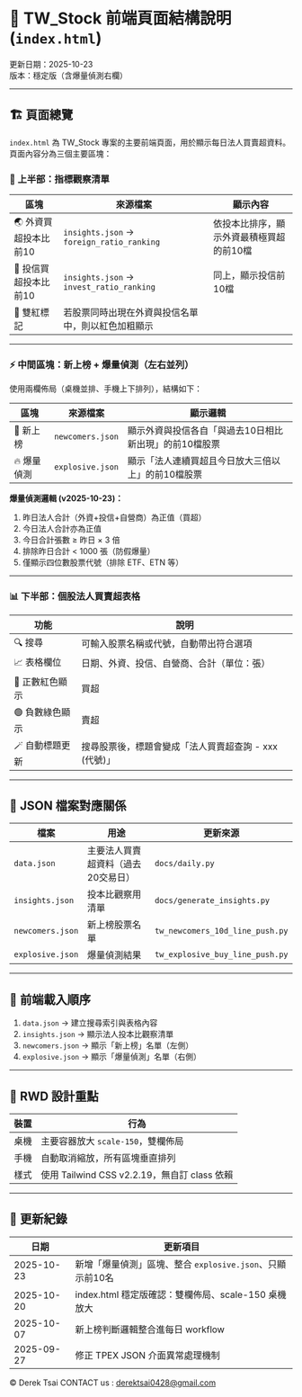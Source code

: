# 📘 TW_Stock 前端頁面結構說明 (`index.html`)

更新日期：2025-10-23  
版本：穩定版（含爆量偵測右欄）

---

## 🏗️ 頁面總覽

`index.html` 為 TW_Stock 專案的主要前端頁面，用於顯示每日法人買賣超資料。  
頁面內容分為三個主要區塊：

### 🧩 上半部：指標觀察清單
| 區塊 | 來源檔案 | 顯示內容 |
|------|-----------|-----------|
| 🌏 外資買超投本比前10 | `insights.json` → `foreign_ratio_ranking` | 依投本比排序，顯示外資最積極買超的前10檔 |
| 🏦 投信買超投本比前10 | `insights.json` → `invest_ratio_ranking` | 同上，顯示投信前10檔 |
| 🔴 雙紅標記 | 若股票同時出現在外資與投信名單中，則以紅色加粗顯示 |

---

### ⚡ 中間區塊：新上榜 + 爆量偵測（左右並列）
使用兩欄佈局（桌機並排、手機上下排列），結構如下：

| 區塊 | 來源檔案 | 顯示邏輯 |
|------|-----------|-----------|
| 🚀 新上榜 | `newcomers.json` | 顯示外資與投信各自「與過去10日相比新出現」的前10檔股票 |
| 🔥 爆量偵測 | `explosive.json` | 顯示「法人連續買超且今日放大三倍以上」的前10檔股票 |

**爆量偵測邏輯 (v2025-10-23)：**
1. 昨日法人合計（外資+投信+自營商）為正值（買超）  
2. 今日法人合計亦為正值  
3. 今日合計張數 ≥ 昨日 × 3 倍  
4. 排除昨日合計 < 1000 張（防假爆量）  
5. 僅顯示四位數股票代號（排除 ETF、ETN 等）

---

### 📊 下半部：個股法人買賣超表格
| 功能 | 說明 |
|------|------|
| 🔍 搜尋 | 可輸入股票名稱或代號，自動帶出符合選項 |
| 📈 表格欄位 | 日期、外資、投信、自營商、合計（單位：張） |
| 🔴 正數紅色顯示 | 買超 |
| 🟢 負數綠色顯示 | 賣超 |
| 🪄 自動標題更新 | 搜尋股票後，標題會變成「法人買賣超查詢 - xxx (代號)」 |

---

## 🧠 JSON 檔案對應關係

| 檔案 | 用途 | 更新來源 |
|------|------|-----------|
| `data.json` | 主要法人買賣超資料（過去20交易日） | `docs/daily.py` |
| `insights.json` | 投本比觀察用清單 | `docs/generate_insights.py` |
| `newcomers.json` | 新上榜股票名單 | `tw_newcomers_10d_line_push.py` |
| `explosive.json` | 爆量偵測結果 | `tw_explosive_buy_line_push.py` |

---

## 🧩 前端載入順序
1. `data.json` → 建立搜尋索引與表格內容  
2. `insights.json` → 顯示法人投本比觀察清單  
3. `newcomers.json` → 顯示「新上榜」名單（左側）  
4. `explosive.json` → 顯示「爆量偵測」名單（右側）

---

## 🧭 RWD 設計重點
| 裝置 | 行為 |
|------|------|
| 桌機 | 主要容器放大 `scale-150`，雙欄佈局 |
| 手機 | 自動取消縮放，所有區塊垂直排列 |
| 樣式 | 使用 Tailwind CSS v2.2.19，無自訂 class 依賴 |

---

## 📄 更新紀錄
| 日期 | 更新項目 |
|------|-----------|
| 2025-10-23 | 新增「爆量偵測」區塊、整合 `explosive.json`、只顯示前10名 |
| 2025-10-20 | index.html 穩定版確認：雙欄佈局、scale-150 桌機放大 |
| 2025-10-07 | 新上榜判斷邏輯整合進每日 workflow |
| 2025-09-27 | 修正 TPEX JSON 介面異常處理機制 |



© Derek Tsai  CONTACT us : derektsai0428@gmail.com
